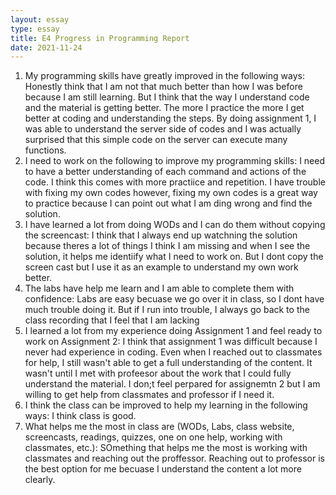 ```yaml
---
layout: essay
type: essay
title: E4 Progress in Programming Report
date: 2021-11-24
---
```


1. My programming skills have greatly improved in the following ways:
    Honestly think that I am not that much better than how I was before because I am still learning. But I think that the way I understand code and the material is getting better.  The more I practice the more I get better at coding and understanding the steps. By doing assignment 1, I was able to understand the server side of codes and I was actually surprised that this simple code on the server can execute many functions. 
2. I need to work on the following to improve my programming skills:
    I need to have a better understanding of each command and actions of the code. I think this comes with more practiice and repetition. I have trouble with fixing my own codes however, fixing my own codes is a great way to practice because I can point out what I am ding wrong and find the solution. 
3. I have learned a lot from doing WODs and I can do them without copying the screencast:
    I think that I always end up watchning the solution because theres a lot of things I think I am missing and when I see the solution, it helps me identiify what I need to work on. But I dont copy the screen cast but I use it as an example to understand my own work better.
4. The labs have help me learn and I am able to complete them with confidence:
    Labs are easy becuase we go over it in class, so I dont have much trouble doing it. But if I run into trouble, I always go back to the class recording that I feel that I am lacking 
5. I learned a lot from my experience doing Assignment 1 and feel ready to work on Assignment 2:
    I think that assignment 1 was difficult because I never had experience in coding. Even when I reached out to classmates for help, I still wasn't able to get a full understanding of the content. It wasn't until I met with profeesor about the work that I could fully understand the material. I don;t feel perpared for assignemtn 2 but I am willing to get help from classmates and professor if I need it. 
6. I think the class can be improved to help my learning in the following ways:
    I think class is good. 
7. What helps me the most in class are (WODs, Labs, class website, screencasts, readings, quizzes, one on one help, working with classmates, etc.):
    SOmething that helps me the most is working with classmates and reaching out the proffessor. Reaching out to professor is the best option for me becuase I understand the content a lot more clearly.
